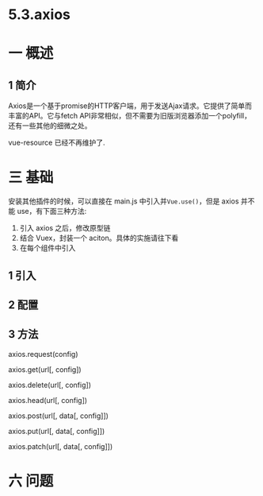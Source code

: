 # 5.3.axios
# 一 概述
## 1 简介
Axios是一个基于promise的HTTP客户端，用于发送Ajax请求。它提供了简单而丰富的API。它与fetch API非常相似，但不需要为旧版浏览器添加一个polyfill，还有一些其他的细微之处。

vue-resource 已经不再维护了.

# 三 基础
安装其他插件的时候，可以直接在 main.js 中引入并`Vue.use()`，但是 axios 并不能 use，有下面三种方法:
1. 引入 axios 之后，修改原型链
2. 结合 Vuex，封装一个 aciton。具体的实施请往下看
3. 在每个组件中引入

## 1 引入
## 2 配置
## 3 方法
axios.request(config)

axios.get(url[, config])

axios.delete(url[, config])

axios.head(url[, config])

axios.post(url[, data[, config]])

axios.put(url[, data[, config]])

axios.patch(url[, data[, config]])


# 六 问题